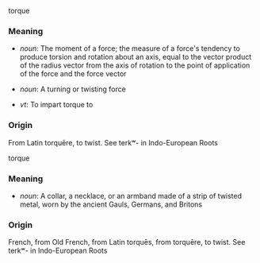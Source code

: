 torque
### Meaning
+ _noun_: The moment of a force; the measure of a force's tendency to produce torsion and rotation about an axis, equal to the vector product of the radius vector from the axis of rotation to the point of application of the force and the force vector
+ _noun_: A turning or twisting force

+ _vt_: To impart torque to

### Origin

From Latin torquēre, to twist. See terkʷ- in Indo-European Roots

torque
### Meaning
+ _noun_: A collar, a necklace, or an armband made of a strip of twisted metal, worn by the ancient Gauls, Germans, and Britons

### Origin

French, from Old French, from Latin torquēs, from torquēre, to twist. See terkʷ- in Indo-European Roots

